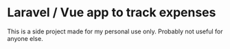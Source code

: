 # Laravel / Vue app to track expenses 

This is a side project made for my personal use only. Probably not useful for anyone else.
